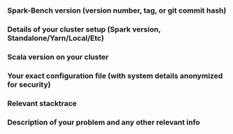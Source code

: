 <!-- 
    WELCOME to Spark-Bench! Thanks for being a part of the project!
    Please use Markdown code and syntax highlighting for you config file 
    and your stack trace. It makes it much easier to read! 
    https://github.com/adam-p/markdown-here/wiki/Markdown-Cheatsheet#code
-->
 
### Spark-Bench version (version number, tag, or git commit hash)

### Details of your cluster setup (Spark version, Standalone/Yarn/Local/Etc)

### Scala version on your cluster

### Your exact configuration file (with system details anonymized for security)

### Relevant stacktrace

### Description of your problem and any other relevant info
